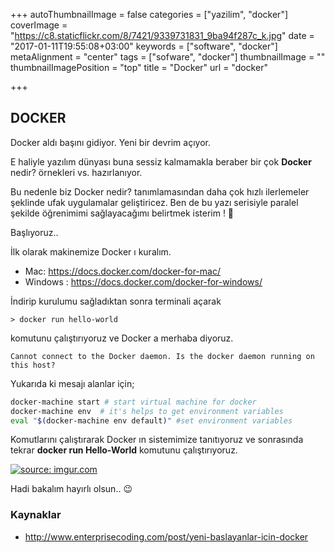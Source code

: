 +++
autoThumbnailImage = false
categories = ["yazilim", "docker"]
coverImage = "https://c8.staticflickr.com/8/7421/9339731831_9ba94f287c_k.jpg"
date = "2017-01-11T19:55:08+03:00"
keywords = ["software", "docker"]
metaAlignment = "center"
tags = ["sofware", "docker"]
thumbnailImage = ""
thumbnailImagePosition = "top"
title = "Docker"
url = "docker"

+++

## DOCKER

Docker aldı başını gidiyor. Yeni bir devrim açıyor.

E haliyle yazılım dünyası buna sessiz kalmamakla beraber bir çok **Docker** nedir? örnekleri vs. hazırlanıyor.

Bu nedenle biz Docker nedir?  tanımlamasından daha çok hızlı ilerlemeler şeklinde ufak uygulamalar geliştiricez. Ben de bu yazı serisiyle paralel şekilde öğrenimimi sağlayacağımı belirtmek isterim ! 🙂

Başlıyoruz..

İlk olarak makinemize Docker ı kuralım.

- Mac: <https://docs.docker.com/docker-for-mac/>
- Windows : <https://docs.docker.com/docker-for-windows/>

İndirip kurulumu sağladıktan sonra terminali açarak

`> docker run hello-world`

komutunu çalıştırıyoruz ve Docker a merhaba diyoruz.

```text
Cannot connect to the Docker daemon. Is the docker daemon running on this host?
```

Yukarıda ki mesajı alanlar için;

```bash
docker-machine start # start virtual machine for docker
docker-machine env  # it's helps to get environment variables
eval "$(docker-machine env default)" #set environment variables
```

Komutlarını çalıştırarak Docker ın sistemimize tanıtıyoruz ve sonrasında tekrar **docker run Hello-World** komutunu çalıştırıyoruz.

<a href="http://imgur.com/HP4lgFS"><img src="http://i.imgur.com/HP4lgFS.png" title="source: imgur.com" /></a>

Hadi bakalım hayırlı olsun.. 😉

### Kaynaklar

- <http://www.enterprisecoding.com/post/yeni-baslayanlar-icin-docker>